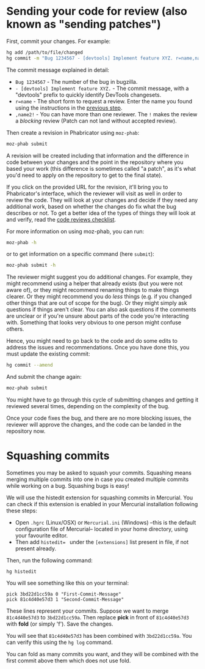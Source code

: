 # Sending your code for review (also known as "sending patches")

First, commit your changes. For example:

```bash
hg add /path/to/file/changed
hg commit -m "Bug 1234567 - [devtools] Implement feature XYZ. r=name,name2!"
```

 The commit message explained in detail:
 - `Bug 1234567` - The number of the bug in bugzilla.
 - `- [devtools] Implement feature XYZ.` - The commit message, with a "devtools" prefix to quickly identify DevTools changesets.
 - `r=name` - The short form to request a review. Enter the name you found using the
 instructions in the [previous step](./code-reviews-find-reviewer.md).
 - `,name2!` - You can have more than one reviewer. The `!` makes the review a *blocking* review (Patch can not land without accepted review).

Then create a revision in Phabricator using `moz-phab`:

```bash
moz-phab submit
```

A revision will be created including that information and the difference in code between your changes and the point in the repository where you based your work (this difference is sometimes called "a patch", as it's what you'd need to apply on the repository to get to the final state).

If you click on the provided URL for the revision, it'll bring you to Phabricator's interface, which the reviewer will visit as well in order to review the code. They will look at your changes and decide if they need any additional work, based on whether the changes do fix what the bug describes or not. To get a better idea of the types of things they will look at and verify, read the [code reviews checklist](./code-reviews-checklist.md).

For more information on using moz-phab, you can run:

```bash
moz-phab -h
```

or to get information on a specific command (here `submit`):

```bash
moz-phab submit -h
```

The reviewer might suggest you do additional changes. For example, they might recommend using a helper that already exists (but you were not aware of), or they might recommend renaming things to make things clearer. Or they might recommend you do *less* things (e.g. if you changed other things that are out of scope for the bug). Or they might simply ask questions if things aren't clear. You can also ask questions if the comments are unclear or if you're unsure about parts of the code you're interacting with. Something that looks very obvious to one person might confuse others.

Hence, you might need to go back to the code and do some edits to address the issues and recommendations. Once you have done this, you must update the existing commit:

```bash
hg commit --amend
```

And submit the change again:

```bash
moz-phab submit
```

You might have to go through this cycle of submitting changes and getting it reviewed several times, depending on the complexity of the bug.

Once your code fixes the bug, and there are no more blocking issues, the reviewer will approve the changes, and the code can be landed in the repository now.


# Squashing commits

Sometimes you may be asked to squash your commits. Squashing means merging multiple commits into one in case you created multiple commits while working on a bug. Squashing bugs is easy!

We will use the histedit extension for squashing commits in Mercurial. You can check if this extension is enabled in your Mercurial installation following these steps:

* Open `.hgrc` (Linux/OSX) or `Mercurial.ini` (Windows) –this is the default configuration file of Mercurial– located in your home directory, using your favourite editor.
* Then add `histedit= ` under the `[extensions]` list present in file, if not present already.

Then, run the following command:

`hg histedit`

You will see something like this on your terminal:

```
pick 3bd22d1cc59a 0 "First-Commit-Message"
pick 81c4d40e57d3 1 "Second-Commit-Message"
```

These lines represent your commits. Suppose we want to merge `81c4d40e57d3` to `3bd22d1cc59a`. Then replace **pick** in front of `81c4d40e57d3` with **fold** (or simply 'f'). Save the changes.

You will see that `81c4d40e57d3` has been combined with `3bd22d1cc59a`. You can verify this using the `hg log` command.

You can fold as many commits you want, and they will be combined with the first commit above them which does not use fold.
